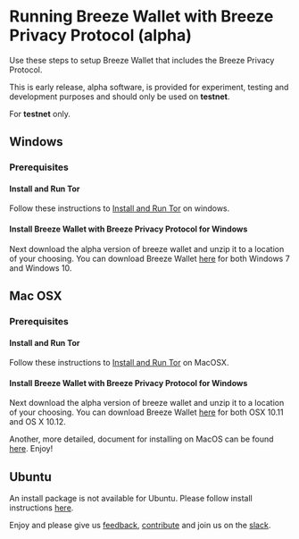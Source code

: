 # Running Breeze Wallet with Breeze Privacy Protocol (alpha)

Use these steps to setup Breeze Wallet that includes the Breeze Privacy Protocol.

This is early release, alpha software, is provided for experiment, testing and development purposes and should only be used on **testnet**.

For **testnet** only.

## Windows

### Prerequisites

#### Install and Run Tor

Follow these instructions to [Install and Run Tor](https://github.com/BreezeHub/Breeze/blob/tumblebit-alpha/Breeze.Documentation/alpha/tor.md#windows) on windows.

#### Install Breeze Wallet with Breeze Privacy Protocol for Windows

Next download the alpha version of breeze wallet and unzip it to a location of your choosing.  You can download Breeze Wallet [here](https://github.com/BreezeHub/Breeze/tree/tumblebit-alpha#ci-build) for both Windows 7 and Windows 10.

## Mac OSX

### Prerequisites

#### Install and Run Tor

Follow these instructions to [Install and Run Tor](https://github.com/BreezeHub/Breeze/blob/tumblebit-alpha/Breeze.Documentation/alpha/tor.md#macos) on MacOSX.

#### Install Breeze Wallet with Breeze Privacy Protocol for Windows

Next download the alpha version of breeze wallet and unzip it to a location of your choosing.  You can download Breeze Wallet [here](https://github.com/BreezeHub/Breeze/tree/tumblebit-alpha#ci-build) for both OSX 10.11 and OS X 10.12.

Another, more detailed, document for installing on MacOS can be found [here](https://github.com/BreezeHub/Breeze/wiki/Installation-Breeze-on-Mac-OS-X).  Enjoy!

## Ubuntu

An install package is not available for Ubuntu.  Please follow install instructions [here](https://github.com/BreezeHub/Breeze/blob/tumblebit-alpha/Breeze.Documentation/alpha/option3.md).



Enjoy and please give us [feedback](https://stratisplatform.slack.com/messages/C5F5GGLC8/), [contribute](https://github.com/BreezeHub) and join us on the [slack](https://stratisplatform.slack.com/messages/C5F5GGLC8/).

